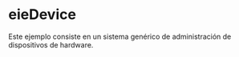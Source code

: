 # eieDevice

Este ejemplo consiste en un sistema genérico de administración de dispositivos de hardware.
